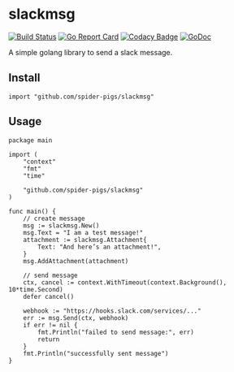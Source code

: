 # slackmsg
[![Build Status](https://travis-ci.org/spider-pigs/slackmsg.svg?branch=master)](https://travis-ci.org/spider-pigs/slackmsg) [![Go Report Card](https://goreportcard.com/badge/github.com/spider-pigs/slackmsg)](https://goreportcard.com/report/github.com/spider-pigs/slackmsg) [![Codacy Badge](https://api.codacy.com/project/badge/Grade/47f6b9abfbb04e888cdc9759df7f28e1)](https://www.codacy.com/app/spider-pigs/slackmsg?utm_source=github.com&amp;utm_medium=referral&amp;utm_content=spider-pigs/slackmsg&amp;utm_campaign=Badge_Grade) [![GoDoc](https://godoc.org/github.com/spider-pigs/slackmsg?status.svg)](https://godoc.org/github.com/spider-pigs/slackmsg)

A simple golang library to send a slack message.

## Install

```
import "github.com/spider-pigs/slackmsg"
```

## Usage

```
package main

import (
	"context"
	"fmt"
	"time"

	"github.com/spider-pigs/slackmsg"
)

func main() {
	// create message
	msg := slackmsg.New()
	msg.Text = "I am a test message!"
	attachment := slackmsg.Attachment{
		Text: "And here’s an attachment!",
	}
	msg.AddAttachment(attachment)

	// send message
	ctx, cancel := context.WithTimeout(context.Background(), 10*time.Second)
	defer cancel()

	webhook := "https://hooks.slack.com/services/..."
	err := msg.Send(ctx, webhook)
	if err != nil {
		fmt.Println("failed to send message:", err)
		return
	}
	fmt.Println("successfully sent message")
}
```
